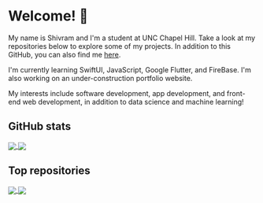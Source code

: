 # Welcome! 👋
My name is Shivram and I'm a student at UNC Chapel Hill. Take a look at my repositories below to explore some of my projects. In addition to this GitHub, you can also find me [here](http://linkedin.com/in/shivram-ramkumar). 

I'm currently learning SwiftUI, JavaScript, Google Flutter, and FireBase. I'm also working on an under-construction portfolio website.

My interests include software development, app development, and front-end web development, in addition to data science and machine learning!

## GitHub stats
<a href="https://github.com/ShivramR/">
  <img align=center src="https://github-readme-stats.vercel.app/api/top-langs/?username=ShivramR&bg_color=40,057c96,003743,002C37&title_color=f7f7de&text_color=e7e7cc&langs_count=3">
</a>

<a href="https://github.com/ShivramR/">
  <img align=center src="https://github-readme-stats.vercel.app/api?username=ShivramR&show_icons=true&bg_color=40,002c37,003743,057c96&title_color=f7f7de&text_color=e7e7cc&line_height=27&icon_color=fcba03">
</a>

## Top repositories
<a href="https://github.com/ShivramR/DERI-2019/">
  <img align=center src="https://github-readme-stats.vercel.app/api/pin/?username=ShivramR&repo=DERI-2019&bg_color=40,6f3e96,291738&title_color=f7f7de&text_color=e7e7cc&icon_color=fcba03">
</a>

<a href="https://github.com/ShivramR/AI-Mentorship/">
  <img align=center src="https://github-readme-stats.vercel.app/api/pin/?username=ShivraR&repo=AI-Mentorship&bg_color=40,291738,6f3e96&title_color=f7f7de&text_color=e7e7cc&icon_color=fcba03">
</a>

<!--
**ShivramR/ShivramR** is a ✨ _special_ ✨ repository because its `README.md` (this file) appears on your GitHub profile.

Here are some ideas to get you started:

- 🔭 I’m currently working on ...
- 🌱 I’m currently learning ...
- 👯 I’m looking to collaborate on ...
- 🤔 I’m looking for help with ...
- 💬 Ask me about ...
- 📫 How to reach me: ...
- 😄 Pronouns: ...
- ⚡ Fun fact: ...
-->
